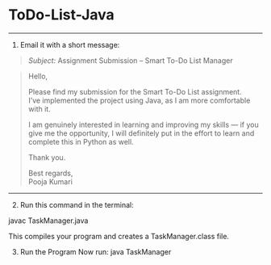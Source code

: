 # ToDo-List-Java

---




1. Email it with a short message:

> _Subject:_ Assignment Submission – Smart To-Do List Manager  
>

> Hello,  
>  
> Please find my submission for the Smart To-Do List assignment.  
> I’ve implemented the project using Java, as I am more comfortable with it.
>
> I am genuinely interested in learning and improving my skills — if you give me the opportunity, I will definitely put in the effort to learn and complete this in Python as well.
>  
> Thank you.  
>  
> Best regards,  
> Pooja Kumari

---


2. Run this command in the terminal:

javac TaskManager.java

This compiles your program and creates a TaskManager.class file.

3. Run the Program
Now run:
java TaskManager

